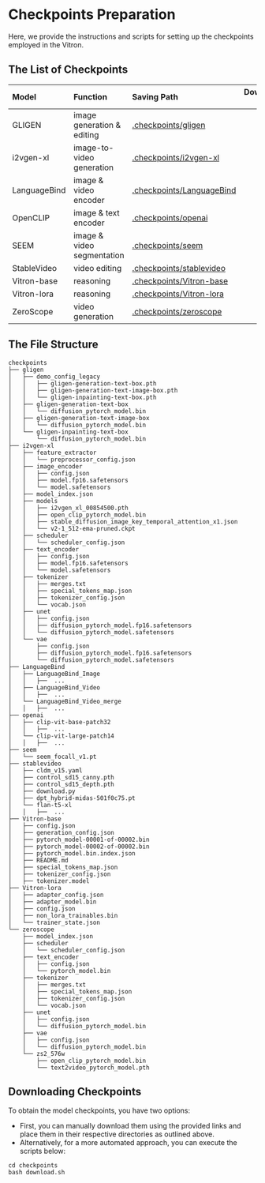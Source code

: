 #  Checkpoints Preparation
Here, we provide the instructions and scripts for setting up the checkpoints employed in the Vitron.


## The List of Checkpoints

| Model  | Function  | Saving Path | Downloading Link |
| :------- |:---------------| :-----|  :-----:|
| GLIGEN   | image generation & editing | [.checkpoints/gligen](.checkpints/gligen) | [Link](https://github.com/gligen/GLIGEN) |
| i2vgen-xl     | image-to-video generation        |   [.checkpoints/i2vgen-xl](.checkpints/i2vgen-xl) | [Link](https://huggingface.co/ali-vilab) |
| LanguageBind | image & video encoder        |    [.checkpoints/LanguageBind](.checkpints/LanguageBind) | [Link](https://github.com/PKU-YuanGroup/LanguageBind) |
| OpenCLIP | image & text encoder        |    [.checkpoints/openai](.checkpints/openai)|[Link](https://huggingface.co/openai) |
| SEEM | image & video segmentation        |    [.checkpoints/seem](.checkpints/seem) | [Link]() |
| StableVideo | video editing        |    [.checkpoints/stablevideo](.checkpints/stablevideo) | [Link](https://github.com/rese1f/StableVideo) |
| Vitron-base |   reasoning      |    [.checkpoints/Vitron-base](.checkpints/Vitron-base)| [Link]() |
| Vitron-lora | reasoning       |    [.checkpoints/Vitron-lora](.checkpints/Vitron-lora)| [Link]() |
| ZeroScope | video generation       |    [.checkpoints/zeroscope](.checkpints/zeroscope) | [Link](https://huggingface.co/cerspense/zeroscope_v2_576w) |




## The File Structure

```
checkpoints
├── gligen
│   ├── demo_config_legacy
│   │   ├── gligen-generation-text-box.pth
│   │   ├── gligen-generation-text-image-box.pth
│   │   └── gligen-inpainting-text-box.pth
│   ├── gligen-generation-text-box
│   │   └── diffusion_pytorch_model.bin
│   ├── gligen-generation-text-image-box
│   │   └── diffusion_pytorch_model.bin
│   └── gligen-inpainting-text-box
│       └── diffusion_pytorch_model.bin
├── i2vgen-xl
│   ├── feature_extractor
│   │   └── preprocessor_config.json
│   ├── image_encoder
│   │   ├── config.json
│   │   ├── model.fp16.safetensors
│   │   └── model.safetensors
│   ├── model_index.json
│   ├── models
│   │   ├── i2vgen_xl_00854500.pth
│   │   ├── open_clip_pytorch_model.bin
│   │   ├── stable_diffusion_image_key_temporal_attention_x1.json
│   │   └── v2-1_512-ema-pruned.ckpt
│   ├── scheduler
│   │   └── scheduler_config.json
│   ├── text_encoder
│   │   ├── config.json
│   │   ├── model.fp16.safetensors
│   │   └── model.safetensors
│   ├── tokenizer
│   │   ├── merges.txt
│   │   ├── special_tokens_map.json
│   │   ├── tokenizer_config.json
│   │   └── vocab.json
│   ├── unet
│   │   ├── config.json
│   │   ├── diffusion_pytorch_model.fp16.safetensors
│   │   └── diffusion_pytorch_model.safetensors
│   └── vae
│       ├── config.json
│       ├── diffusion_pytorch_model.fp16.safetensors
│       └── diffusion_pytorch_model.safetensors
├── LanguageBind
│   ├── LanguageBind_Image
│   │   ├──  ...
│   ├── LanguageBind_Video
│   │   ├──  ...
│   └── LanguageBind_Video_merge
│   │   ├──  ...
├── openai
│   ├── clip-vit-base-patch32
│   │   ├──  ...
│   └── clip-vit-large-patch14
│   │   ├──  ...
├── seem
│   └── seem_focall_v1.pt
├── stablevideo
│   ├── cldm_v15.yaml
│   ├── control_sd15_canny.pth
│   ├── control_sd15_depth.pth
│   ├── download.py
│   ├── dpt_hybrid-midas-501f0c75.pt
│   └── flan-t5-xl
│   │   ├──  ...
├── Vitron-base
│   ├── config.json
│   ├── generation_config.json
│   ├── pytorch_model-00001-of-00002.bin
│   ├── pytorch_model-00002-of-00002.bin
│   ├── pytorch_model.bin.index.json
│   ├── README.md
│   ├── special_tokens_map.json
│   ├── tokenizer_config.json
│   ├── tokenizer.model
├── Vitron-lora
│   ├── adapter_config.json
│   ├── adapter_model.bin
│   ├── config.json
│   ├── non_lora_trainables.bin
│   └── trainer_state.json
└── zeroscope
    ├── model_index.json
    ├── scheduler
    │   └── scheduler_config.json
    ├── text_encoder
    │   ├── config.json
    │   └── pytorch_model.bin
    ├── tokenizer
    │   ├── merges.txt
    │   ├── special_tokens_map.json
    │   ├── tokenizer_config.json
    │   └── vocab.json
    ├── unet
    │   ├── config.json
    │   └── diffusion_pytorch_model.bin
    ├── vae
    │   ├── config.json
    │   └── diffusion_pytorch_model.bin
    └── zs2_576w
        ├── open_clip_pytorch_model.bin
        └── text2video_pytorch_model.pth
```


## Downloading Checkpoints

To obtain the model checkpoints, you have two options: 
- First, you can manually download them using the provided links and place them in their respective directories as outlined above. 
- Alternatively, for a more automated approach, you can execute the scripts below:

```
cd checkpoints
bash download.sh
```